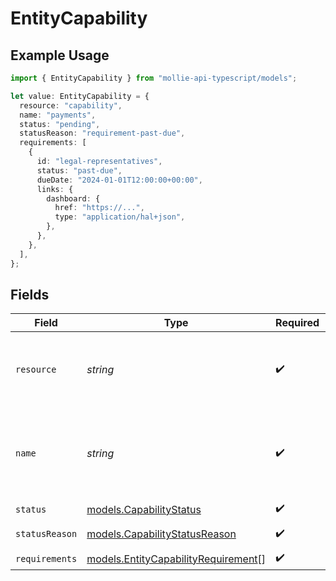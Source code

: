 # EntityCapability

## Example Usage

```typescript
import { EntityCapability } from "mollie-api-typescript/models";

let value: EntityCapability = {
  resource: "capability",
  name: "payments",
  status: "pending",
  statusReason: "requirement-past-due",
  requirements: [
    {
      id: "legal-representatives",
      status: "past-due",
      dueDate: "2024-01-01T12:00:00+00:00",
      links: {
        dashboard: {
          href: "https://...",
          type: "application/hal+json",
        },
      },
    },
  ],
};
```

## Fields

| Field                                                                            | Type                                                                             | Required                                                                         | Description                                                                      | Example                                                                          |
| -------------------------------------------------------------------------------- | -------------------------------------------------------------------------------- | -------------------------------------------------------------------------------- | -------------------------------------------------------------------------------- | -------------------------------------------------------------------------------- |
| `resource`                                                                       | *string*                                                                         | :heavy_check_mark:                                                               | Always the word `capability` for this resource type.                             | capability                                                                       |
| `name`                                                                           | *string*                                                                         | :heavy_check_mark:                                                               | A unique name for this capability like `payments` / `settlements`.               | payments                                                                         |
| `status`                                                                         | [models.CapabilityStatus](../models/capabilitystatus.md)                         | :heavy_check_mark:                                                               | N/A                                                                              | pending                                                                          |
| `statusReason`                                                                   | [models.CapabilityStatusReason](../models/capabilitystatusreason.md)             | :heavy_check_mark:                                                               | N/A                                                                              | requirement-past-due                                                             |
| `requirements`                                                                   | [models.EntityCapabilityRequirement](../models/entitycapabilityrequirement.md)[] | :heavy_check_mark:                                                               | N/A                                                                              |                                                                                  |